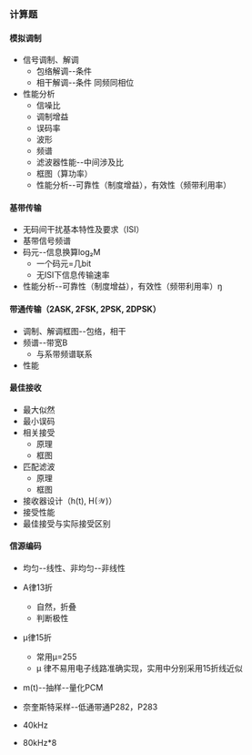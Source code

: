 ### 计算题

#### 模拟调制

* 信号调制、解调
  * 包络解调--条件
  * 相干解调--条件 同频同相位
* 性能分析
  * 信噪比
  * 调制增益
  * 误码率
  * 波形
  * 频谱
  * 滤波器性能--中间涉及比
  * 框图（算功率）
  * 性能分析--可靠性（制度增益），有效性（频带利用率）

#### 基带传输

* 无码间干扰基本特性及要求（ISI）
* 基带信号频谱
* 码元--信息换算log₂M
  * 一个码元=几bit
  * 无ISI下信息传输速率
* 性能分析--可靠性（制度增益），有效性（频带利用率）ŋ

#### 带通传输（2ASK, 2FSK, 2PSK, **2DPSK**）

* 调制、解调框图--包络，相干
* 频谱--带宽B
  * 与系带频谱联系
* 性能

#### 最佳接收

* 最大似然
* 最小误码
* 相关接受
  * 原理
  * 框图
* 匹配滤波
  * 原理
  * 框图
* 接收器设计（h(t), H(𝒲)）
* 接受性能
* 最佳接受与实际接受区别

#### 信源编码

* 均匀--线性、非均匀--非线性

* A律13折
  * 自然，折叠
  * 判断极性
* µ律15折
  * 常用µ=255
  * μ 律不易用电子线路准确实现，实用中分别采用15折线近似

* m(t)--抽样--量化PCM
* 奈奎斯特采样--低通带通P282，P283
* 40kHz
* 80kHz*8
